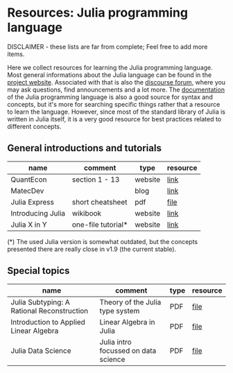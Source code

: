 # Resources: Julia programming language

DISCLAIMER - these lists are far from complete; Feel free to add more items.

Here we collect resources for learning the Julia programming language.
Most general informations about the Julia language can be found in the
[project website](https://julialang.org). Associated with that is also the 
[discourse forum](https://discourse.julialang.org), where you may ask questions,
find announcements and a lot more. The [documentation](https://docs.julialang.org/en/v1/) 
of the Julia programming language is also a good source for syntax and concepts, 
but it's more for searching specific things rather that a resource to learn the 
language. However, since most of the standard library of Julia is written in 
Julia itself, it is a very good resource for best practices related to different 
concepts.


## General introductions and tutorials

|     name  |    comment     |   type  | resource |
|-----------|----------------|---------|----------|
| QuantEcon | section 1 - 13 | website | [link](https://julia.quantecon.org/intro.html)|
| MatecDev  |                | blog    | [link](https://www.matecdev.com/posts/julia-environments-projects-packages.html) |
| Julia Express | short cheatsheet | pdf | [file](./assets/LN_Kaminski2020.pdf) | 
| Introducing Julia| wikibook | website | [link](https://en.wikibooks.org/wiki/Introducing_Julia) |
| Julia X in Y| one-file tutorial* | website | [link](https://learnxinyminutes.com/docs/julia/) |

(*) The used Julia version is somewhat outdated, but the concepts presented there are really close in v1.9 (the current stable).


## Special topics


|     name  |    comment     |   type  | resource |
|-----------|----------------|---------|----------|
| Julia Subtyping: A Rational Reconstruction | Theory of the Julia type system| PDF | [file](./assets/Nardelli2018.pdf) |
| Introduction to Applied Linear Algebra | Linear Algebra in Julia | PDF | [file](./assets/LN_Boyd2021.pdf)|
| Julia Data Science | Julia intro focussed on data science | PDF | [file](./assets/LN_Storopoli2021.pdf)|

